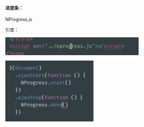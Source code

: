 

#### 进度条：

NProgress.js 

引库：

![1556623767115](assets/1556623767115.png)

![1556623791382](assets/1556623791382.png)

